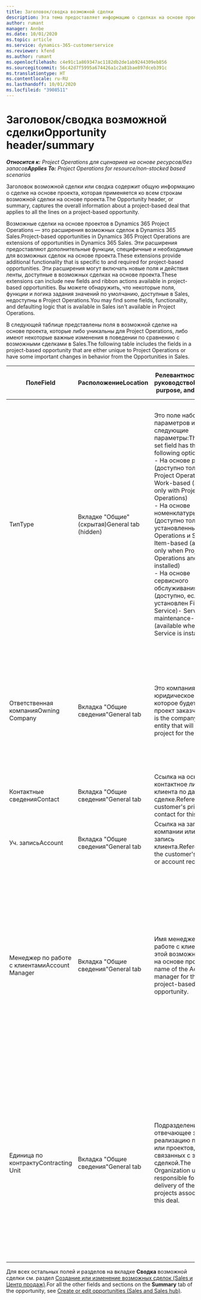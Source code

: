 ```yaml
---
title: Заголовок/сводка возможной сделки
description: Эта тема предоставляет информацию о сделках на основе проектов и строках возможных сделок на основе проектов.
author: rumant
manager: Annbe
ms.date: 10/01/2020
ms.topic: article
ms.service: dynamics-365-customerservice
ms.reviewer: kfend
ms.author: rumant
ms.openlocfilehash: c4e91c1a869347ac1182db2de1ab9244309eb856
ms.sourcegitcommit: 56c42d7f5995a674426a1c2a81bae897dceb391c
ms.translationtype: HT
ms.contentlocale: ru-RU
ms.lasthandoff: 10/01/2020
ms.locfileid: "3908511"
---
```

# <a name="opportunity-headersummary"></a><span data-ttu-id="18915-103">Заголовок/сводка возможной сделки</span><span class="sxs-lookup"><span data-stu-id="18915-103">Opportunity header/summary</span></span>

<span data-ttu-id="18915-104">_**Относится к:** Project Operations для сценариев на основе ресурсов/без запасов_</span><span class="sxs-lookup"><span data-stu-id="18915-104">_**Applies To:** Project Operations for resource/non-stocked based scenarios_</span></span>


<span data-ttu-id="18915-105">Заголовок возможной сделки или сводка содержит общую информацию о сделке на основе проекта, которая применяется ко всем строкам возможной сделки на основе проекта.</span><span class="sxs-lookup"><span data-stu-id="18915-105">The Opportunity header, or summary, captures the overall information about a project-based deal that applies to all the lines on a project-based opportunity.</span></span>

<span data-ttu-id="18915-106">Возможные сделки на основе проектов в Dynamics 365 Project Operations — это расширения возможных сделок в Dynamics 365 Sales.</span><span class="sxs-lookup"><span data-stu-id="18915-106">Project-based opportunities in Dynamics 365 Project Operations are extensions of opportunities in Dynamics 365 Sales.</span></span> <span data-ttu-id="18915-107">Эти расширения предоставляют дополнительные функции, специфичные и необходимые для возможных сделок на основе проекта.</span><span class="sxs-lookup"><span data-stu-id="18915-107">These extensions provide additional functionality that is specific to and required for project-based opportunities.</span></span> <span data-ttu-id="18915-108">Эти расширения могут включать новые поля и действия ленты, доступные в возможных сделках на основе проекта.</span><span class="sxs-lookup"><span data-stu-id="18915-108">These extensions can include new fields and ribbon actions available in project-based opportunities.</span></span> <span data-ttu-id="18915-109">Вы можете обнаружить, что некоторые поля, функции и логика задания значений по умолчанию, доступные в Sales, недоступны в Project Operations.</span><span class="sxs-lookup"><span data-stu-id="18915-109">You may find some fields, functionality, and defaulting logic that is available in Sales isn't available in Project Operations.</span></span>

<span data-ttu-id="18915-110">В следующей таблице представлены поля в возможной сделке на основе проекта, которые либо уникальны для Project Operations, либо имеют некоторые важные изменения в поведении по сравнению с возможными сделками в Sales.</span><span class="sxs-lookup"><span data-stu-id="18915-110">The following table includes the fields in a project-based opportunity that are either unique to Project Operations or have some important changes in behavior from the Opportunities in Sales.</span></span>

| <span data-ttu-id="18915-111">**Поле**</span><span class="sxs-lookup"><span data-stu-id="18915-111">**Field**</span></span> | <span data-ttu-id="18915-112">**Расположение**</span><span class="sxs-lookup"><span data-stu-id="18915-112">**Location**</span></span> | <span data-ttu-id="18915-113">**Релевантность, цель и руководство**</span><span class="sxs-lookup"><span data-stu-id="18915-113">**Relevance, purpose, and guidance**</span></span> | <span data-ttu-id="18915-114">**Воздействие на последующие элементы**</span><span class="sxs-lookup"><span data-stu-id="18915-114">**Downstream impact**</span></span> |
| --- | --- | --- | --- |
| <span data-ttu-id="18915-115">Тип</span><span class="sxs-lookup"><span data-stu-id="18915-115">Type</span></span> | <span data-ttu-id="18915-116">Вкладке "Общие" (скрытая)</span><span class="sxs-lookup"><span data-stu-id="18915-116">General tab (hidden)</span></span> | <span data-ttu-id="18915-117">Это поле набора параметров имеет следующие параметры:</span><span class="sxs-lookup"><span data-stu-id="18915-117">This option set field has the following options:</span></span></br><span data-ttu-id="18915-118">- На основе работы (доступно только с Project Operations)</span><span class="sxs-lookup"><span data-stu-id="18915-118">- Work-based (available only with Project Operations)</span></span></br><span data-ttu-id="18915-119">- На основе номенклатуры (доступно только при установленных Project Operations и Sales)</span><span class="sxs-lookup"><span data-stu-id="18915-119">- Item-based (available only when Project Operations and Sales are installed)</span></span></br><span data-ttu-id="18915-120">- На основе сервисного обслуживания (доступно, если установлен Field Service)</span><span class="sxs-lookup"><span data-stu-id="18915-120">- Service maintenance-based (available when Field Service is installed)</span></span> | <span data-ttu-id="18915-121">Когда вы используете Project Operations, для этого поля автоматически устанавливается значение **На основе работ**, что классифицирует возможную сделку как основанную на проекте.</span><span class="sxs-lookup"><span data-stu-id="18915-121">When you use Project Operations, this field value is automatically set to **Work-based** which classifies the Opportunity as project-based.</span></span> <span data-ttu-id="18915-122">Возможная сделка должна быть на основе проекта для включения всех специфичных для проекта расширений и функций в процессе последующих продаж для этой сделки.</span><span class="sxs-lookup"><span data-stu-id="18915-122">An Opportunity should be project-based to enable all project-specific extensions and functionality in the downstream sales process for this deal.</span></span> |
| <span data-ttu-id="18915-123">Ответственная компания</span><span class="sxs-lookup"><span data-stu-id="18915-123">Owning Company</span></span> | <span data-ttu-id="18915-124">Вкладка "Общие сведения"</span><span class="sxs-lookup"><span data-stu-id="18915-124">General tab</span></span> | <span data-ttu-id="18915-125">Это компания или юридическое лицо, которое будет сдавать проект заказчику.</span><span class="sxs-lookup"><span data-stu-id="18915-125">This is the company or legal entity that will deliver the project for the customer.</span></span> | <span data-ttu-id="18915-126">Информация в этом поле будет скопирована в соответствующее поле предложения с расценками по проекту, созданного на основе этой возможной сделки.</span><span class="sxs-lookup"><span data-stu-id="18915-126">This field information will be copied to the corresponding field on the Project quote that is created from this Opportunity.</span></span> |
| <span data-ttu-id="18915-127">Контактные сведения</span><span class="sxs-lookup"><span data-stu-id="18915-127">Contact</span></span> | <span data-ttu-id="18915-128">Вкладка "Общие сведения"</span><span class="sxs-lookup"><span data-stu-id="18915-128">General tab</span></span> | <span data-ttu-id="18915-129">Ссылка на основное контактное лицо клиента по данной сделке.</span><span class="sxs-lookup"><span data-stu-id="18915-129">Reference to the customer's primary contact for this deal.</span></span> | |
| <span data-ttu-id="18915-130">Уч. запись</span><span class="sxs-lookup"><span data-stu-id="18915-130">Account</span></span> | <span data-ttu-id="18915-131">Вкладка "Общие сведения"</span><span class="sxs-lookup"><span data-stu-id="18915-131">General tab</span></span> | <span data-ttu-id="18915-132">Ссылка на запись компании или учетную запись клиента.</span><span class="sxs-lookup"><span data-stu-id="18915-132">Reference to the customer's company or account record.</span></span> | |
| <span data-ttu-id="18915-133">Менеджер по работе с клиентами</span><span class="sxs-lookup"><span data-stu-id="18915-133">Account Manager</span></span> | <span data-ttu-id="18915-134">Вкладка "Общие сведения"</span><span class="sxs-lookup"><span data-stu-id="18915-134">General tab</span></span> | <span data-ttu-id="18915-135">Имя менеджера по работе с клиентами для этой возможной сделки на основе проекта.</span><span class="sxs-lookup"><span data-stu-id="18915-135">The name of the Account manager for this project-based opportunity.</span></span> | <span data-ttu-id="18915-136">Менеджер по работе с клиентами отвечает за управление отношениями с клиентом до завершения этого проекта.</span><span class="sxs-lookup"><span data-stu-id="18915-136">The Account manager is responsible for managing the relationship with the customer through the completion of this project.</span></span> <span data-ttu-id="18915-137">На основе записи резервируемого ресурса, связанного с менеджером по работе с клиентами, контрактная единица задается по умолчанию.</span><span class="sxs-lookup"><span data-stu-id="18915-137">Based on the bookable resource record tied to the Account manager, the contracting unit is defaulted.</span></span> |
| <span data-ttu-id="18915-138">Единица по контракту</span><span class="sxs-lookup"><span data-stu-id="18915-138">Contracting Unit</span></span> | <span data-ttu-id="18915-139">Вкладка "Общие сведения"</span><span class="sxs-lookup"><span data-stu-id="18915-139">General tab</span></span> | <span data-ttu-id="18915-140">Подразделение, отвечающее за реализацию проекта или проектов, связанных с этой сделкой.</span><span class="sxs-lookup"><span data-stu-id="18915-140">The Organization unit that is responsible for the delivery of the project or projects associated with this deal.</span></span> | <span data-ttu-id="18915-141">Подрядное подразделение — это подразделение компании, которое будет завершать проекты после закрытия сделки.</span><span class="sxs-lookup"><span data-stu-id="18915-141">The contracting unit is the division of the company that will complete the project(s) after the deal is closed.</span></span> <span data-ttu-id="18915-142">У каждой контрактной единицы есть валюта, и эта валюта используется для отчета о предполагаемых и фактических затратах, понесенных в ходе проекта.</span><span class="sxs-lookup"><span data-stu-id="18915-142">Every contracting unit has a currency, and this currency is used to report estimated and actual costs incurred during the project.</span></span> |

<span data-ttu-id="18915-143">Для всех остальных полей и разделов на вкладке **Сводка** возможной сделки см. раздел [Создание или изменение возможных сделок (Sales и Центр продаж)](https://docs.microsoft.com/dynamics365/sales-enterprise/create-edit-opportunity-sales).</span><span class="sxs-lookup"><span data-stu-id="18915-143">For all the other fields and sections on the **Summary** tab of the opportunity, see [Create or edit opportunities (Sales and Sales hub)](https://docs.microsoft.com/dynamics365/sales-enterprise/create-edit-opportunity-sales).</span></span>
